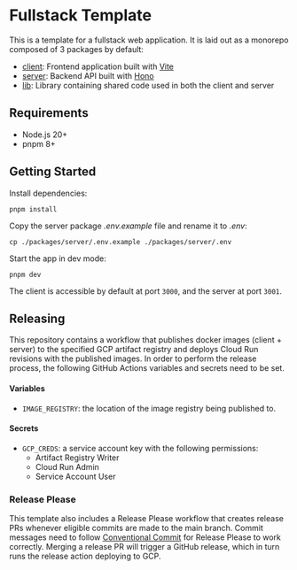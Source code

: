 # Fullstack Template

This is a template for a fullstack web application.
It is laid out as a monorepo composed of 3 packages by default:

- [client](./packages/client/README.md): Frontend application built with [Vite](https://vitejs.dev/)
- [server](./packages/server/README.md): Backend API built with [Hono](https://hono.dev/)
- [lib](./packages/lib/README.md): Library containing shared code used in both the client and server

## Requirements

- Node.js 20+
- pnpm 8+

## Getting Started

Install dependencies:

```
pnpm install
```

Copy the server package _.env.example_ file and rename it to _.env_:

```
cp ./packages/server/.env.example ./packages/server/.env
```

Start the app in dev mode:

```
pnpm dev
```

The client is accessible by default at port `3000`, and the server at port `3001`.

## Releasing

This repository contains a workflow that publishes docker images (client + server) to the specified GCP artifact registry and deploys Cloud Run revisions with the published images.
In order to perform the release process, the following GitHub Actions variables and secrets need to be set.

#### Variables

- `IMAGE_REGISTRY`: the location of the image registry being published to.

#### Secrets

- `GCP_CREDS`: a service account key with the following permissions:
  - Artifact Registry Writer
  - Cloud Run Admin
  - Service Account User

### Release Please

This template also includes a Release Please workflow that creates release PRs whenever eligible commits are made to the main branch.
Commit messages need to follow [Conventional Commit](https://www.conventionalcommits.org/en/v1.0.0/) for Release Please to work correctly.
Merging a release PR will trigger a GitHub release, which in turn runs the release action deploying to GCP.
